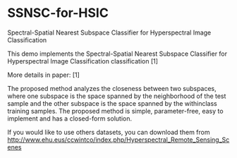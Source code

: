 # SSNSC-for-HSIC
Spectral-Spatial Nearest Subspace Classifier for Hyperspectral Image Classification

This demo implements the Spectral-Spatial Nearest Subspace Classifier for
Hyperspectral Image Classification classification [1]

More details in paper:
[1]

The proposed method analyzes the closeness between two subspaces, where one subspace is the space spanned 
by the neighborhood of the test sample and the other subspace is the space spanned by the withinclass training samples. 
The proposed method is simple, parameter-free, easy to implement and has a closed-form solution.

If you would like to use others datasets, you can download them from 
http://www.ehu.eus/ccwintco/index.php/Hyperspectral_Remote_Sensing_Scenes

